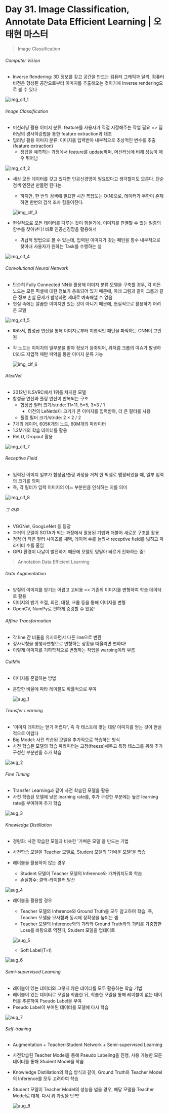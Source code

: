 

# Day 31. Image Classification, Annotate Data Efficient Learning | 오태현 마스터

> Image Classification

###### Computer Vision

- Inverse Rendering: 3D 정보를 갖고 공간을 만드는 컴퓨터 그래픽과 달리, 컴퓨터비전은 형성된 공간으로부터 이미지를 추출해오는 것이기에 Inverse rendering으로 볼 수 있다

![img_clf_1](C:\Users\iloveslowfood\Documents\workspace\iloveTIL\boostcamp_ai\etc\images\week07\img_clf_1.jpg)

###### Image Classification

- 머신러닝 활용 이미지 분류: feature를 사용자가 직접 지정해주는 작업 필요 => 딥러닝의 경사하강법을 통한 feature extraction과 대조
- 딥러닝 활용 이미지 분류: 이미지를 입력받아 내부적으로 추상적인 변수를 추출(feature extraction)
  - 정답을 예측하는 과정에서 feature를 update하며, 머신러닝에 비해 성능이 매우 뛰어남

![img_clf_2](C:\Users\iloveslowfood\Documents\workspace\iloveTIL\boostcamp_ai\etc\images\week07\img_clf_2.jpg)

- 세상 모든 데이터를 갖고 있다면 인공신경망이 필요없다고 생각할지도 모른다. 단순 검색 엔진만 만들면 된다는.

  - 하지만, 한 번의 검색에 필요한 시간 복잡도는 O(N)으로, 데이터가 무한이 존재하면 한번의 검색 조차 힘들어진다.

  ![img_clf_3](C:\Users\iloveslowfood\Documents\workspace\iloveTIL\boostcamp_ai\etc\images\week07\img_clf_3.jpg)

- 현실적으로 모든 데이터를 다루는 것이 힘들기에, 이미지를 판별할 수 있는 일종의 함수를 찾아낸다! 바로 인공신경망을 활용해서

  - 귀납적 방법으로 볼 수 있는데, 입력된 이미지가 갖는 페턴을 함수 내부적으로 찾아내 사용자가 원하는 Task를 수행하는 셈

![img_clf_4](C:\Users\iloveslowfood\Documents\workspace\iloveTIL\boostcamp_ai\etc\images\week07\img_clf_4.jpg)

###### Convolutional Neural Network

- 단순히 Fully Connected NN을 활용해 이미지 분류 모델을 구축할 경우, 각 히든 노드는 모든 픽셀에 대한 정보가 응축되어 있기 때문에, 아래 그림과 같이 크롭과 같은 정보 손실 문제가 발생하면 제대로 예측해낼 수 없음
- 현실 속에는 깔끔한 이미지만 있는 것이 아니기 때문에, 현실적으로 활용하기 어려운 모델

![img_clf_5](C:\Users\iloveslowfood\Documents\workspace\iloveTIL\boostcamp_ai\etc\images\week07\img_clf_5.jpg)

- 따라서, 합성곱 연산을 통해 이미지로부터 지엽적인 패턴을 파악하는 CNN이 고안됨

- 각 노드는 이미지의 일부분을 맡아 정보가 응축되어, 위처럼 크롭의 이슈가 발생하더라도 지엽적 패턴 파악을 통한 이미지 분류 가능

  ![img_clf_6](C:\Users\iloveslowfood\Documents\workspace\iloveTIL\boostcamp_ai\etc\images\week07\img_clf_6.jpg)

###### AlexNet

- 2012년 ILSVRC에서 1위를 차지한 모델
- 합성곱 연산과 풀링 연산이 반복되는 구조
  - 합성곱 필터 크기/stride: 11×11, 5×5, 3×3 / 1
    - 이전의 LeNet보다 크기가 큰 이미지를 입력받아, 더 큰 필터를 사용
  - 풀링 필터 크기/stride: 2 × 2 / 2
- 7개의 레이어, 605K개의 노드, 60M개의 파라미터
- 1.2M개의 학습 데이터를 활용
- ReLU, Dropout 활용

![img_clf_7](C:\Users\iloveslowfood\Documents\workspace\iloveTIL\boostcamp_ai\etc\images\week07\img_clf_7.jpg)

###### Receptive Field

- 입력된 이미지 일부가 합성곱/풀링 과정을 거쳐 한 픽셀로 맵핑되었을 떄, 일부 입력의 크기를 의미
- 즉, 각 필터가 입력 이미지의 어느 부분만큼 인식하는 지를 의미

![img_clf_8](C:\Users\iloveslowfood\Documents\workspace\iloveTIL\boostcamp_ai\etc\images\week07\img_clf_8.jpg)

###### 그 이후

- VGGNet, GoogLeNet 등 등장
- 과거의 모델이 SOTA가 되는 과정에서 활용된 기법과 더불어 새로운 구조를 활용
- 점점 더 작은 필터 사이즈를 채택, 레이어 수를 늘려서 receptive field를 넓히고 파라미터 수를 줄임
- GPU 환경이 나날이 발전하기 때문에 모델도 덩달아 빠르게 진화하는 중!

> Annotation Data Efficient Learning

###### Data Augmentation

- 양질의 이미지를 얻기는 어렵고 고비용 => 기존의 이미지를 변형하여 학습 데이터로 활용
- 이미지의 밝기 조절, 회전, 대칭, 크롭 등을 통해 이미지를 변형
- OpenCV, NumPy로 편하게 증강할 수 있음!

###### Affine Transformation

- 각 line 간 비율을 유지하면서 다른 line으로 변환
- 정사각형을 평행사변형으로 변형하는 상황을 떠올리면 편하다!
- 이렇게 이미지를 기하학적으로 변형하는 작업을 warping이라 부름

###### CutMix

- 이미지를 혼합하는 방법

- 혼합한 비율에 따라 레이블도 확률적으로 부여

  ![aug_1](C:\Users\iloveslowfood\Documents\workspace\iloveTIL\boostcamp_ai\etc\images\week07\aug_1.jpg)

###### Transfer Learning

- '이미지 데이터는 얻기 어렵다', 즉 각 태스트에 맞는 대량 이미지를 얻는 것이 현실적으로 어렵다
- Big Model: 사전 학습된 모델을 추가적으로 학습하는 방식
- 사전 학습된 모델의 학습 파라미터는 고정(freeze)해두고 특정 태스크를 위해 추가 구성한 부분만을 추가 학습

![aug_2](C:\Users\iloveslowfood\Documents\workspace\iloveTIL\boostcamp_ai\etc\images\week07\aug_2.jpg)

###### Fine Tuning

- Transfer Learning과 같이 사전 학습된 모델을 활용
- 사전 학습된 모델에 낮은 learning rate를, 추가 구성한 부분에는 높은 learning rate를 부여하여 추가 학습

![aug_3](C:\Users\iloveslowfood\Documents\workspace\iloveTIL\boostcamp_ai\etc\images\week07\aug_3.jpg)

###### Knowledge Distillation

- 경량화: 사전 학습한 모델과 비슷한 '가벼운 모델'을 만드는 기법
- 사전학습 모델을 Teacher 모델로, Student 모델의 '가벼운 모델'을 학습

- 레이블을 활용하지 않는 경우
  - Student 모델이 Teacher 모델의 Inference와 가까워지도록 학습
  - 손실함수: 쿨백-라이블러 발산

![aug_4](C:\Users\iloveslowfood\Documents\workspace\iloveTIL\boostcamp_ai\etc\images\week07\aug_4.jpg)

- 레이블을 활용할 경우

  - Teacher 모델의 Inference와 Ground Truth를 모두 참고하여 학습. 즉, Teacher 모델을 모사함과 동시에 정확성을 높이는 셈
  - Teacher 모델의 Inference와의 괴리와 Ground Truth와의 괴리를 가중합한 Loss를 바탕으로 역전파, Student 모델을 업데이트

  ![aug_5](C:\Users\iloveslowfood\Documents\workspace\iloveTIL\boostcamp_ai\etc\images\week07\aug_5.jpg)

  - Soft Label(T=t)

![aug_6](C:\Users\iloveslowfood\Documents\workspace\iloveTIL\boostcamp_ai\etc\images\week07\aug_6.jpg)

###### Semi-supervised Learning

- 레이블이 있는 데이터와 그렇지 않은 데이터를 모두 활용하는 학습 기법
- 레이블이 있는 데이터로 모델을 학습한 뒤, 학습한 모델을 통해 레이블이 없는 데이터를 추론하여 Pseudo Label을 부여
- Pseudo Label이 부여된 데이터를 모델에 다시 학습

![aug_7](C:\Users\iloveslowfood\Documents\workspace\iloveTIL\boostcamp_ai\etc\images\week07\aug_7.jpg)

###### Self-training

- Augmentation + Teacher-Student Network + Semi-supervised Learning

- 사전학습된 Teacher Model을 통해 Pseudo Labeling을 진행, 사용 가능한 모든 데이터를 통해 Student Model을 학습

- Knowledge Distillation의 학습 방식과 같이, Ground Truth와 Teacher Model의 Inference를 모두 고려하여 학습

- Student 모델이 Teacher Model의 성능을 넘을 경우, 해당 모델을 Teacher Model로 대체. 다시 위 과정을 반복!

  ![aug_8](C:\Users\iloveslowfood\Documents\workspace\iloveTIL\boostcamp_ai\etc\images\week07\aug_8.jpg)